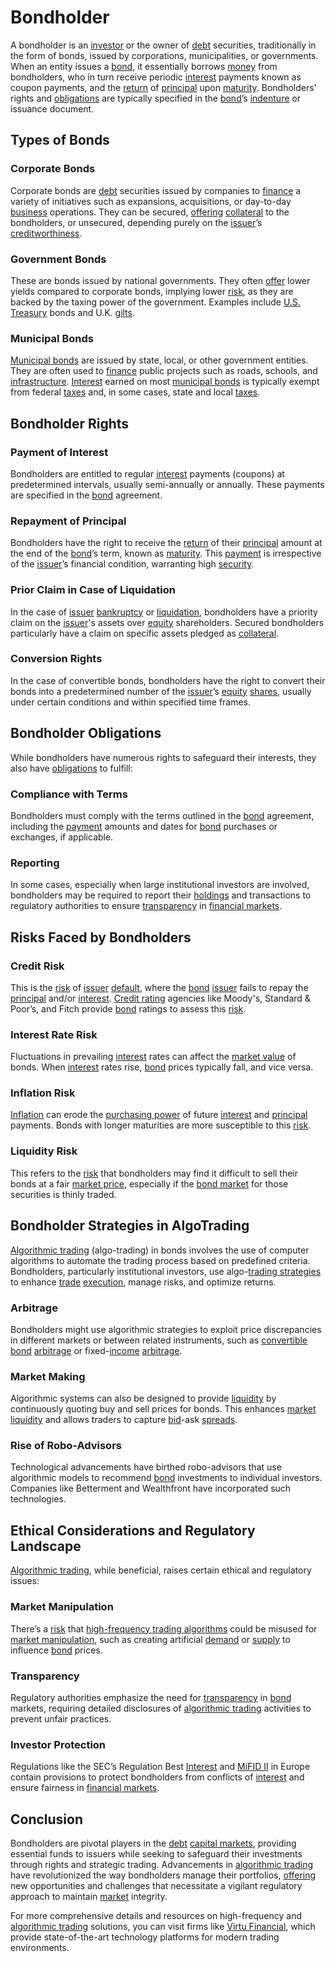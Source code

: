 # Bondholder

A bondholder is an [investor](../i/investor.md) or the owner of [debt](../d/debt.md) securities, traditionally in the form of bonds, issued by corporations, municipalities, or governments. When an entity issues a [bond](../b/bond.md), it essentially borrows [money](../m/money.md) from bondholders, who in turn receive periodic [interest](../i/interest.md) payments known as coupon payments, and the [return](../r/return.md) of [principal](../p/principal.md) upon [maturity](../m/maturity.md). Bondholders' rights and [obligations](../o/obligation.md) are typically specified in the [bond](../b/bond.md)’s [indenture](../i/indenture.md) or issuance document.

## Types of Bonds

### Corporate Bonds
Corporate bonds are [debt](../d/debt.md) securities issued by companies to [finance](../f/finance.md) a variety of initiatives such as expansions, acquisitions, or day-to-day [business](../b/business.md) operations. They can be secured, [offering](../o/offering.md) [collateral](../c/collateral.md) to the bondholders, or unsecured, depending purely on the [issuer](../i/issuer.md)’s [creditworthiness](../c/creditworthiness.md). 

### Government Bonds
These are bonds issued by national governments. They often [offer](../o/offer.md) lower yields compared to corporate bonds, implying lower [risk](../r/risk.md), as they are backed by the taxing power of the government. Examples include [U.S. Treasury](../u/u.s._treasury.md) bonds and U.K. [gilts](../g/gilts.md).

### Municipal Bonds
[Municipal bonds](../m/municipal_bonds.md) are issued by state, local, or other government entities. They are often used to [finance](../f/finance.md) public projects such as roads, schools, and [infrastructure](../i/infrastructure.md). [Interest](../i/interest.md) earned on most [municipal bonds](../m/municipal_bonds.md) is typically exempt from federal [taxes](../t/taxes.md) and, in some cases, state and local [taxes](../t/taxes.md).

## Bondholder Rights

### Payment of Interest
Bondholders are entitled to regular [interest](../i/interest.md) payments (coupons) at predetermined intervals, usually semi-annually or annually. These payments are specified in the [bond](../b/bond.md) agreement.

### Repayment of Principal
Bondholders have the right to receive the [return](../r/return.md) of their [principal](../p/principal.md) amount at the end of the [bond](../b/bond.md)’s term, known as [maturity](../m/maturity.md). This [payment](../p/payment.md) is irrespective of the [issuer](../i/issuer.md)’s financial condition, warranting high [security](../s/security.md).

### Prior Claim in Case of Liquidation
In the case of [issuer](../i/issuer.md) [bankruptcy](../b/bankruptcy.md) or [liquidation](../l/liquidation.md), bondholders have a priority claim on the [issuer](../i/issuer.md)'s assets over [equity](../e/equity.md) shareholders. Secured bondholders particularly have a claim on specific assets pledged as [collateral](../c/collateral.md).

### Conversion Rights
In the case of convertible bonds, bondholders have the right to convert their bonds into a predetermined number of the [issuer](../i/issuer.md)’s [equity](../e/equity.md) [shares](../s/shares.md), usually under certain conditions and within specified time frames.

## Bondholder Obligations

While bondholders have numerous rights to safeguard their interests, they also have [obligations](../o/obligation.md) to fulfill:

### Compliance with Terms
Bondholders must comply with the terms outlined in the [bond](../b/bond.md) agreement, including the [payment](../p/payment.md) amounts and dates for [bond](../b/bond.md) purchases or exchanges, if applicable.

### Reporting
In some cases, especially when large institutional investors are involved, bondholders may be required to report their [holdings](../h/holdings.md) and transactions to regulatory authorities to ensure [transparency](../t/transparency.md) in [financial markets](../f/financial_market.md).

## Risks Faced by Bondholders

### Credit Risk
This is the [risk](../r/risk.md) of [issuer](../i/issuer.md) [default](../d/default.md), where the [bond](../b/bond.md) [issuer](../i/issuer.md) fails to repay the [principal](../p/principal.md) and/or [interest](../i/interest.md). [Credit rating](../c/credit_rating.md) agencies like Moody's, Standard & Poor’s, and Fitch provide [bond](../b/bond.md) ratings to assess this [risk](../r/risk.md).

### Interest Rate Risk
Fluctuations in prevailing [interest](../i/interest.md) rates can affect the [market value](../m/market_value.md) of bonds. When [interest](../i/interest.md) rates rise, [bond](../b/bond.md) prices typically fall, and vice versa.

### Inflation Risk
[Inflation](../i/inflation.md) can erode the [purchasing power](../p/purchasing_power.md) of future [interest](../i/interest.md) and [principal](../p/principal.md) payments. Bonds with longer maturities are more susceptible to this [risk](../r/risk.md).

### Liquidity Risk
This refers to the [risk](../r/risk.md) that bondholders may find it difficult to sell their bonds at a fair [market price](../m/market_price.md), especially if the [bond market](../b/bond_market.md) for those securities is thinly traded.

## Bondholder Strategies in AlgoTrading

[Algorithmic trading](../a/accountability.md) (algo-trading) in bonds involves the use of computer algorithms to automate the trading process based on predefined criteria. Bondholders, particularly institutional investors, use algo-[trading strategies](../t/trading_strategies.md) to enhance [trade](../t/trade.md) [execution](../e/execution.md), manage risks, and optimize returns.

### Arbitrage
Bondholders might use algorithmic strategies to exploit price discrepancies in different markets or between related instruments, such as [convertible bond](../c/convertible_bond.md) [arbitrage](../a/arbitrage.md) or fixed-[income](../i/income.md) [arbitrage](../a/arbitrage.md).

### Market Making
Algorithmic systems can also be designed to provide [liquidity](../l/liquidity.md) by continuously quoting buy and sell prices for bonds. This enhances [market](../m/market.md) [liquidity](../l/liquidity.md) and allows traders to capture [bid](../b/bid.md)-ask [spreads](../s/spreads.md).

### Rise of Robo-Advisors
Technological advancements have birthed robo-advisors that use algorithmic models to recommend [bond](../b/bond.md) investments to individual investors. Companies like Betterment and Wealthfront have incorporated such technologies.

## Ethical Considerations and Regulatory Landscape

[Algorithmic trading](../a/accountability.md), while beneficial, raises certain ethical and regulatory issues:

### Market Manipulation
There’s a [risk](../r/risk.md) that [high-frequency trading algorithms](../h/high-frequency_trading_algorithms.md) could be misused for [market manipulation](../m/market_manipulation.md), such as creating artificial [demand](../d/demand.md) or [supply](../s/supply.md) to influence [bond](../b/bond.md) prices.

### Transparency
Regulatory authorities emphasize the need for [transparency](../t/transparency.md) in [bond](../b/bond.md) markets, requiring detailed disclosures of [algorithmic trading](../a/accountability.md) activities to prevent unfair practices.

### Investor Protection
Regulations like the SEC’s Regulation Best [Interest](../i/interest.md) and [MiFID II](../m/mifid_ii.md) in Europe contain provisions to protect bondholders from conflicts of [interest](../i/interest.md) and ensure fairness in [financial markets](../f/financial_market.md).

## Conclusion

Bondholders are pivotal players in the [debt](../d/debt.md) [capital markets](../c/capital_markets.md), providing essential funds to issuers while seeking to safeguard their investments through rights and strategic trading. Advancements in [algorithmic trading](../a/accountability.md) have revolutionized the way bondholders manage their portfolios, [offering](../o/offering.md) new opportunities and challenges that necessitate a vigilant regulatory approach to maintain [market](../m/market.md) integrity.

For more comprehensive details and resources on high-frequency and [algorithmic trading](../a/accountability.md) solutions, you can visit firms like [Virtu Financial](https://www.virtu.com/), which provide state-of-the-art technology platforms for modern trading environments.
